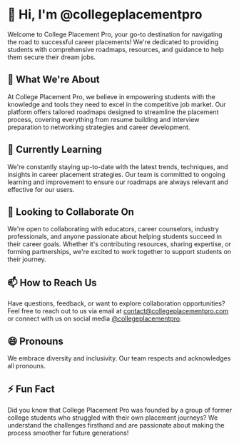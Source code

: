 # 👋 Hi, I'm @collegeplacementpro

Welcome to College Placement Pro, your go-to destination for navigating the road to successful career placements! We're dedicated to providing students with comprehensive roadmaps, resources, and guidance to help them secure their dream jobs.

## 👀 What We're About
At College Placement Pro, we believe in empowering students with the knowledge and tools they need to excel in the competitive job market. Our platform offers tailored roadmaps designed to streamline the placement process, covering everything from resume building and interview preparation to networking strategies and career development.

## 🌱 Currently Learning
We're constantly staying up-to-date with the latest trends, techniques, and insights in career placement strategies. Our team is committed to ongoing learning and improvement to ensure our roadmaps are always relevant and effective for our users.

## 💞️ Looking to Collaborate On
We're open to collaborating with educators, career counselors, industry professionals, and anyone passionate about helping students succeed in their career goals. Whether it's contributing resources, sharing expertise, or forming partnerships, we're excited to work together to support students on their journey.

## 📫 How to Reach Us
Have questions, feedback, or want to explore collaboration opportunities? Feel free to reach out to us via email at contact@collegeplacementpro.com or connect with us on social media [@collegeplacementpro](https://twitter.com/collegeplacementpro).

## 😄 Pronouns
We embrace diversity and inclusivity. Our team respects and acknowledges all pronouns.

## ⚡ Fun Fact
Did you know that College Placement Pro was founded by a group of former college students who struggled with their own placement journeys? We understand the challenges firsthand and are passionate about making the process smoother for future generations!

<!---
collegeplacementpro/collegeplacementpro is a ✨ special ✨ repository because its `README.md` (this file) appears on your GitHub profile.
You can click the Preview link to take a look at your changes.
--->
